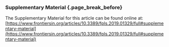 ### Supplementary Material {.page_break_before}

The Supplementary Material for this article can be found online at: [https://www.frontiersin.org/articles/10.3389/fpls.2019.01329/full#supplementary-material](https://www.frontiersin.org/articles/10.3389/fpls.2019.01329/full#supplementary-material)